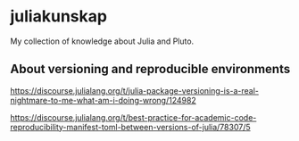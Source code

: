# juliakunskap
My collection of knowledge about Julia and Pluto.

## About versioning and reproducible environments

https://discourse.julialang.org/t/julia-package-versioning-is-a-real-nightmare-to-me-what-am-i-doing-wrong/124982

https://discourse.julialang.org/t/best-practice-for-academic-code-reproducibility-manifest-toml-between-versions-of-julia/78307/5

